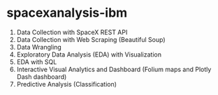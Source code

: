 # spacexanalysis-ibm

1) Data Collection with SpaceX REST API
2) Data Collection with Web Scraping (Beautiful Soup)
3) Data Wrangling
4) Exploratory Data Analysis (EDA) with Visualization
5) EDA with SQL
6) Interactive Visual Analytics and Dashboard (Folium maps and Plotly Dash dashboard)
7) Predictive Analysis (Classification)
